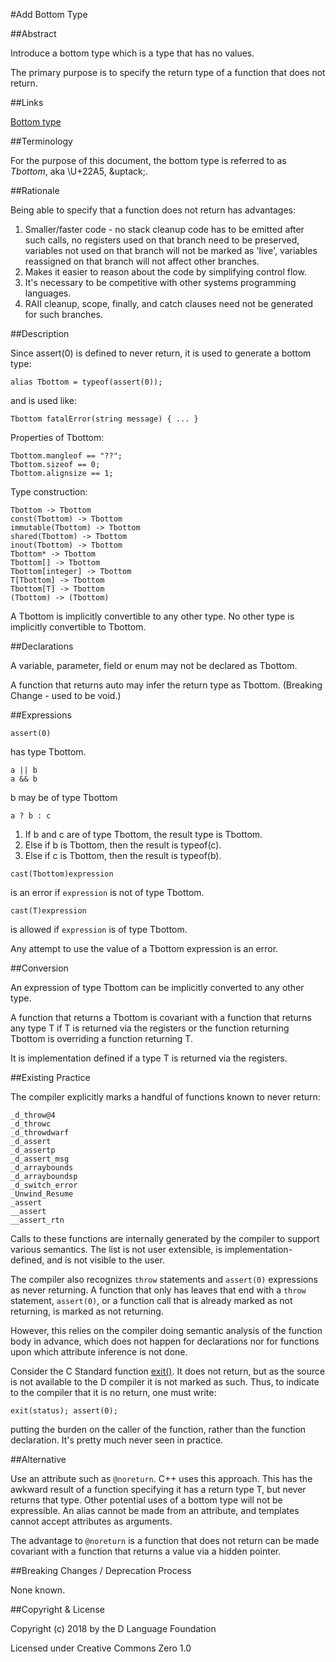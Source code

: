 #Add Bottom Type

##Abstract

Introduce a bottom type which is a type that has no values.

The primary purpose is to specify
the return type of a function that does not return.


##Links

[Bottom type](https://en.wikipedia.org/wiki/Bottom_type)


##Terminology

For the purpose of this document, the bottom type is referred to
as *Tbottom*, aka \U+22A5, &uptack;.


##Rationale

Being able to specify that a function does not return has
advantages:

1. Smaller/faster code - no stack cleanup code has to be emitted
after such calls, no registers used on that branch need to be
preserved, variables not used on that branch will not be marked
as 'live', variables reassigned on that branch will not affect
other branches.
2. Makes it easier to reason about the code by simplifying control flow.
3. It's necessary to be competitive with other systems programming
languages.
4. RAII cleanup, scope, finally, and catch clauses need not be generated for
such branches.


##Description

Since assert(0) is defined to never return,
it is used to generate a bottom type:

```
alias Tbottom = typeof(assert(0));
```

and is used like:

```
Tbottom fatalError(string message) { ... }
```

Properties of Tbottom:

```
Tbottom.mangleof == "??";
Tbottom.sizeof == 0;
Tbottom.alignsize == 1;
```

Type construction:

```
Tbottom -> Tbottom
const(Tbottom) -> Tbottom
immutable(Tbottom) -> Tbottom
shared(Tbottom) -> Tbottom
inout(Tbottom) -> Tbottom
Tbottom* -> Tbottom
Tbottom[] -> Tbottom
Tbottom[integer] -> Tbottom
T[Tbottom] -> Tbottom
Tbottom[T] -> Tbottom
(Tbottom) -> (Tbottom)
```

A Tbottom is implicitly convertible to any other type.
No other type is implicitly convertible to Tbottom.

##Declarations

A variable, parameter, field or enum may not be declared as
Tbottom.

A function that returns auto may infer the return type as Tbottom.
(Breaking Change - used to be void.)

##Expressions

```
assert(0)
```
has type Tbottom.

```
a || b
a && b
```
b may be of type Tbottom

```
a ? b : c
```

1. If b and c are of type Tbottom, the result type is Tbottom.
2. Else if b is Tbottom, then the result is typeof(c).
3. Else if c is Tbottom, then the result is typeof(b).

```
cast(Tbottom)expression
```
is an error if `expression` is not of type Tbottom.

```
cast(T)expression
```
is allowed if `expression` is of type Tbottom.


Any attempt to use the value of a Tbottom expression is an error.

##Conversion

An expression of type Tbottom can be implicitly converted to any
other type.

A function that returns a Tbottom is covariant with a function that
returns any type T if T is returned via the registers or
the function returning Tbottom is overriding
a function returning T.

It is implementation defined if a type T is returned via the registers.


##Existing Practice

The compiler explicitly marks a handful of functions known
to never return:

```
_d_throw@4
_d_throwc
_d_throwdwarf
_d_assert
_d_assertp
_d_assert_msg
_d_arraybounds
_d_arrayboundsp
_d_switch_error
_Unwind_Resume
_assert
__assert
__assert_rtn
```
Calls to these functions are internally generated by the compiler
to support various semantics. The list is not user extensible,
is implementation-defined, and is not visible to the user.

The compiler also recognizes `throw` statements and `assert(0)`
expressions as never returning. A function that only has leaves
that end with a `throw` statement, `assert(0)`, or a function
call that is already marked as not returning, is marked as not
returning.

However, this relies on the compiler doing semantic analysis of the
function body in advance, which does not happen for declarations
nor for functions upon which attribute inference is not done.

Consider the C Standard function [exit()](https://www.tutorialspoint.com/c_standard_library/c_function_exit.htm).
It does not return, but as the source is not available to the D compiler
it is not marked as such. Thus, to indicate to the compiler that it is
no return, one must write:

```
exit(status); assert(0);
```

putting the burden on the caller of the function, rather than the function
declaration. It's pretty much never seen in practice.


##Alternative

Use an attribute such as `@noreturn`. C++ uses this approach.
This has the awkward result of a function specifying it has
a return type T, but never returns that type.
Other potential uses of a bottom type will not be expressible.
An alias cannot be made from an attribute, and templates cannot
accept attributes as arguments.

The advantage to `@noreturn` is a function that does not return
can be made covariant with a function that returns a value via
a hidden pointer.


##Breaking Changes / Deprecation Process

None known.


##Copyright & License

Copyright (c) 2018 by the D Language Foundation

Licensed under Creative Commons Zero 1.0
